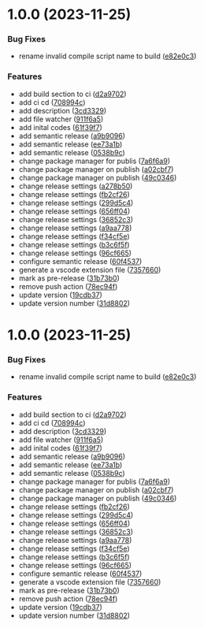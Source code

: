 # 1.0.0 (2023-11-25)


### Bug Fixes

* rename invalid compile script name to build ([e82e0c3](https://github.com/mumincelal/barrelify/commit/e82e0c33b0da12fafec79376806ca038ed2f3baa))


### Features

* add build section to ci ([d2a9702](https://github.com/mumincelal/barrelify/commit/d2a97026896ac08f3df8762af08bfc505b930a8a))
* add ci cd ([708994c](https://github.com/mumincelal/barrelify/commit/708994c03d53b372b2f1c6bdeb7f823efa3d9e73))
* add description ([3cd3329](https://github.com/mumincelal/barrelify/commit/3cd33294683261df603550b748f72b6975233de1))
* add file watcher ([911f6a5](https://github.com/mumincelal/barrelify/commit/911f6a55d6a097efbd96373650d49bcbd721efc7))
* add inital codes ([61f39f7](https://github.com/mumincelal/barrelify/commit/61f39f7cf8b92b26ca8556b17df2693eb595a4e2))
* add semantic release ([a9b9096](https://github.com/mumincelal/barrelify/commit/a9b909668f4deebb664c841de9c4658cad47f0bd))
* add semantic release ([ee73a1b](https://github.com/mumincelal/barrelify/commit/ee73a1b608b3d8768ab6841ff2fec82459ea8b56))
* add semantic release ([0538b9c](https://github.com/mumincelal/barrelify/commit/0538b9cf334493d1c52ac7dc91e1c18f9a3fa8c9))
* change package manager for publis ([7a6f6a9](https://github.com/mumincelal/barrelify/commit/7a6f6a9baa44e4e8c887472f9e62c05558547a87))
* change package manager on publish ([a02cbf7](https://github.com/mumincelal/barrelify/commit/a02cbf727d6b8847e42ef5a4e6046267f8f0ef76))
* change package manager on publish ([49c0346](https://github.com/mumincelal/barrelify/commit/49c03466e1ce0e95ea05c715d57ee534722c37e1))
* change release settings ([a278b50](https://github.com/mumincelal/barrelify/commit/a278b50d5981896470a38e7e6ec70c38c8b88474))
* change release settings ([fb2cf26](https://github.com/mumincelal/barrelify/commit/fb2cf2609754012ff1288484a2e32dafe6bb94ee))
* change release settings ([299d5c4](https://github.com/mumincelal/barrelify/commit/299d5c4d890e4b5cce0c1a387ae0479506a5a8c4))
* change release settings ([656ff04](https://github.com/mumincelal/barrelify/commit/656ff04a6fc4635cb3464212491aab4a28a898ca))
* change release settings ([36852c3](https://github.com/mumincelal/barrelify/commit/36852c31403e74f2ab4c2d9f766d7c6838329b27))
* change release settings ([a9aa778](https://github.com/mumincelal/barrelify/commit/a9aa7789c1f929a66422c6d1b38eacab4322ead5))
* change release settings ([f34cf5e](https://github.com/mumincelal/barrelify/commit/f34cf5e61054a5ef0b811bffcba0ebee943f5295))
* change release settings ([b3c6f5f](https://github.com/mumincelal/barrelify/commit/b3c6f5f2e4a898ea0e6cfafce0c5c8bafcf81788))
* change release settings ([96cf665](https://github.com/mumincelal/barrelify/commit/96cf66533a552da021402020caa302e108751078))
* configure semantic release ([60f4537](https://github.com/mumincelal/barrelify/commit/60f453788dfd38bfb7caa12a863e1064763bda2a))
* generate a vscode extension file ([7357660](https://github.com/mumincelal/barrelify/commit/7357660553780ee1b73a567a276a01d0c517fef0))
* mark as pre-release ([31b73b0](https://github.com/mumincelal/barrelify/commit/31b73b0d8f196e48c0b05121e12fd0b9d29ff09b))
* remove push action ([78ec94f](https://github.com/mumincelal/barrelify/commit/78ec94f53d5e13f70205c85c9c405fbdf8703716))
* update version ([19cdb37](https://github.com/mumincelal/barrelify/commit/19cdb3775f4a29a50246af0c560a216f0a5761bd))
* update version number ([31d8802](https://github.com/mumincelal/barrelify/commit/31d8802c9589303329e3659a0805a87a29ef8358))

# 1.0.0 (2023-11-25)


### Bug Fixes

* rename invalid compile script name to build ([e82e0c3](https://github.com/mumincelal/barrelify/commit/e82e0c33b0da12fafec79376806ca038ed2f3baa))


### Features

* add build section to ci ([d2a9702](https://github.com/mumincelal/barrelify/commit/d2a97026896ac08f3df8762af08bfc505b930a8a))
* add ci cd ([708994c](https://github.com/mumincelal/barrelify/commit/708994c03d53b372b2f1c6bdeb7f823efa3d9e73))
* add description ([3cd3329](https://github.com/mumincelal/barrelify/commit/3cd33294683261df603550b748f72b6975233de1))
* add file watcher ([911f6a5](https://github.com/mumincelal/barrelify/commit/911f6a55d6a097efbd96373650d49bcbd721efc7))
* add inital codes ([61f39f7](https://github.com/mumincelal/barrelify/commit/61f39f7cf8b92b26ca8556b17df2693eb595a4e2))
* add semantic release ([a9b9096](https://github.com/mumincelal/barrelify/commit/a9b909668f4deebb664c841de9c4658cad47f0bd))
* add semantic release ([ee73a1b](https://github.com/mumincelal/barrelify/commit/ee73a1b608b3d8768ab6841ff2fec82459ea8b56))
* add semantic release ([0538b9c](https://github.com/mumincelal/barrelify/commit/0538b9cf334493d1c52ac7dc91e1c18f9a3fa8c9))
* change package manager for publis ([7a6f6a9](https://github.com/mumincelal/barrelify/commit/7a6f6a9baa44e4e8c887472f9e62c05558547a87))
* change package manager on publish ([a02cbf7](https://github.com/mumincelal/barrelify/commit/a02cbf727d6b8847e42ef5a4e6046267f8f0ef76))
* change package manager on publish ([49c0346](https://github.com/mumincelal/barrelify/commit/49c03466e1ce0e95ea05c715d57ee534722c37e1))
* change release settings ([fb2cf26](https://github.com/mumincelal/barrelify/commit/fb2cf2609754012ff1288484a2e32dafe6bb94ee))
* change release settings ([299d5c4](https://github.com/mumincelal/barrelify/commit/299d5c4d890e4b5cce0c1a387ae0479506a5a8c4))
* change release settings ([656ff04](https://github.com/mumincelal/barrelify/commit/656ff04a6fc4635cb3464212491aab4a28a898ca))
* change release settings ([36852c3](https://github.com/mumincelal/barrelify/commit/36852c31403e74f2ab4c2d9f766d7c6838329b27))
* change release settings ([a9aa778](https://github.com/mumincelal/barrelify/commit/a9aa7789c1f929a66422c6d1b38eacab4322ead5))
* change release settings ([f34cf5e](https://github.com/mumincelal/barrelify/commit/f34cf5e61054a5ef0b811bffcba0ebee943f5295))
* change release settings ([b3c6f5f](https://github.com/mumincelal/barrelify/commit/b3c6f5f2e4a898ea0e6cfafce0c5c8bafcf81788))
* change release settings ([96cf665](https://github.com/mumincelal/barrelify/commit/96cf66533a552da021402020caa302e108751078))
* configure semantic release ([60f4537](https://github.com/mumincelal/barrelify/commit/60f453788dfd38bfb7caa12a863e1064763bda2a))
* generate a vscode extension file ([7357660](https://github.com/mumincelal/barrelify/commit/7357660553780ee1b73a567a276a01d0c517fef0))
* mark as pre-release ([31b73b0](https://github.com/mumincelal/barrelify/commit/31b73b0d8f196e48c0b05121e12fd0b9d29ff09b))
* remove push action ([78ec94f](https://github.com/mumincelal/barrelify/commit/78ec94f53d5e13f70205c85c9c405fbdf8703716))
* update version ([19cdb37](https://github.com/mumincelal/barrelify/commit/19cdb3775f4a29a50246af0c560a216f0a5761bd))
* update version number ([31d8802](https://github.com/mumincelal/barrelify/commit/31d8802c9589303329e3659a0805a87a29ef8358))
